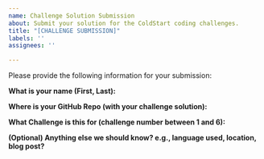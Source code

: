 ```yaml
---
name: Challenge Solution Submission
about: Submit your solution for the ColdStart coding challenges.
title: "[CHALLENGE SUBMISSION]"
labels: ''
assignees: ''

---
```


Please provide the following information for your submission:

**What is your name (First, Last):**

**Where is your GitHub Repo (with your challenge solution):**

**What Challenge is this for (challenge number between 1 and 6):**

**(Optional) Anything else we should know? e.g., language used, location, blog post?**
